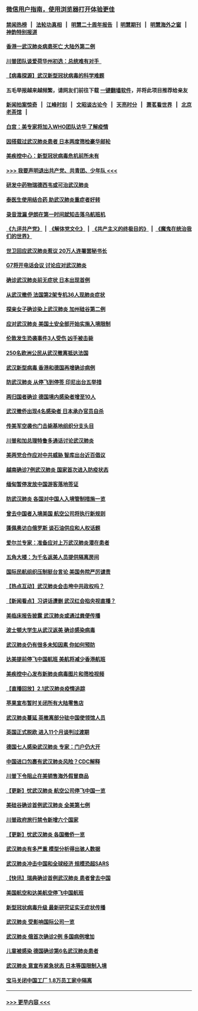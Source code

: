 ### [微信用户指南，使用浏览器打开体验更佳](https://github.com/gfw-breaker/banned-news1/blob/master/indexes/wechat-guide.md?t=0)
#### [禁闻热榜](热点新闻.md?t=0)  &nbsp;&nbsp;|&nbsp;&nbsp; [法轮功真相](https://github.com/gfw-breaker/truth/blob/master/README.md?t=0) &nbsp;&nbsp;|&nbsp;&nbsp; [明慧二十周年报告](https://github.com/gfw-breaker/mh-reports/blob/master/README.md?t=0) &nbsp;&nbsp;|&nbsp;&nbsp;[明慧期刊](https://github.com/gfw-breaker/mh-qikan) &nbsp;&nbsp;|&nbsp;&nbsp; [明慧海外之窗](https://github.com/gfw-breaker/mh-news/blob/master/README.md?t=0) &nbsp;&nbsp;|&nbsp;&nbsp; [神韵特别报道](https://github.com/gfw-breaker/mh-news/blob/master/shenyun.md?t=0)
#### [香港一武汉肺炎病患死亡 大陆外第二例](../pages/nsc418/n11843026.md?t=02041411) 
#### [川普团队谈爱荷华州初选：总统难有对手  ](../pages/nsc418/n11842867.md?t=02041411) 
#### [【病毒探源】武汉新型冠状病毒的科学难题](../pages/nsc418/n11842176.md?t=02041411) 
#### 五毛举报越来越频繁，请网友们前往下载 [一键翻墙软件](https://github.com/gfw-breaker/ssr-accounts)，并将此项目推荐给亲友
#### [新闻拍案惊奇](https://github.com/gfw-breaker/banned-news1/blob/master/pages/link4.md) &nbsp;&nbsp;|&nbsp;&nbsp; [江峰时刻](https://github.com/gfw-breaker/banned-news1/blob/master/pages/link4.md) &nbsp;&nbsp;|&nbsp;&nbsp; [文昭谈古论今](https://github.com/gfw-breaker/banned-news1/blob/master/pages/link4.md) &nbsp;&nbsp;|&nbsp;&nbsp; [天亮时分](https://github.com/gfw-breaker/banned-news1/blob/master/pages/link4.md) &nbsp;&nbsp;|&nbsp;&nbsp; [萧茗看世界](https://github.com/gfw-breaker/banned-news1/blob/master/pages/link4.md) &nbsp;&nbsp;|&nbsp;&nbsp; [北京老茶馆](https://github.com/gfw-breaker/banned-news1/blob/master/pages/link4.md) &nbsp;&nbsp;|&nbsp;&nbsp; 
#### [白宫：美专家将加入WHO团队访华 了解疫情](../pages/nsc418/n11842198.md?t=02041411) 
#### [因搭载过武汉肺炎患者 日本两度筛检豪华邮轮](../pages/nsc418/n11842447.md?t=02041411) 
#### [美疾控中心：新型冠状病毒危机前所未有](../pages/nsc418/n11842406.md?t=02041411) 
#### [>>> 我要声明退出共产党、共青团、少年队 <<<](https://github.com/begood0513/goodnews/blob/master/quit/letter.md) 
#### [研发中药物瑞德西韦或可治武汉肺炎](../pages/nsc418/n11842100.md?t=02041411) 
#### [泰医生使用结合药 助武汉肺炎重症者好转](../pages/nsc418/n11842096.md?t=02041411) 
#### [录音泄漏 伊朗在第一时间就知击落乌航班机](../pages/nsc418/n11842002.md?t=02041411) 
#### [《九评共产党》](https://github.com/begood0513/9ping.md/blob/master/README.md) &nbsp;|&nbsp; [《解体党文化》](../../../../jtdwh.md/blob/master/README.md)  &nbsp;|&nbsp; [《共产主义的终极目的》](../../../../gczydzjmd.md/blob/master/README.md) &nbsp;|&nbsp; [《魔鬼在统治我们的世界》](../../../../mgztzwmdsj.md/blob/master/README.md) 
#### [世卫回应武汉肺炎惹议 20万人连署罢秘书长](../pages/nsc418/n11841664.md?t=02041411) 
#### [G7将开电话会议 讨论应对武汉肺炎](../pages/nsc418/n11841658.md?t=02041411) 
#### [确诊武汉肺炎前无症状 日本出现首例](../pages/nsc418/n11841567.md?t=02041411) 
#### [从武汉撤侨 法国第2架专机36人现肺炎症状](../pages/nsc418/n11841382.md?t=02041411) 
#### [探亲女子确诊染上武汉肺炎 加州硅谷第二例](../pages/nsc418/n11839784.md?t=02041411) 
#### [应对武汉肺炎 美国土安全部开始实施入境限制](../pages/nsc418/n11839729.md?t=02041411) 
#### [伦敦发生恐袭事件3人受伤 凶手被击毙](../pages/nsc418/n11839442.md?t=02041411) 
#### [250名欧洲公民从武汉撤离抵达法国](../pages/nsc418/n11839438.md?t=02041411) 
#### [武汉新型病毒 香港和德国再增确诊病例](../pages/nsc418/n11839381.md?t=02041411) 
#### [防武汉肺炎 从停飞到停签 印尼出台五举措](../pages/nsc418/n11839282.md?t=02041411) 
#### [两归国者确诊 德国境内感染者增至10人](../pages/nsc418/n11839164.md?t=02041411) 
#### [武汉撤侨出现4名感染者 日本承办官员自杀](../pages/nsc418/n11839044.md?t=02041411) 
#### [传美军空袭也门击毙基地组织分支头目](../pages/nsc418/n11839210.md?t=02041411) 
#### [川普和加总理特鲁多通话讨论武汉肺炎](../pages/nsc418/n11839128.md?t=02041411) 
#### [美两党合作应对中共威胁 智库出台近百倡议](../pages/nsc418/n11838437.md?t=02041411) 
#### [越南确诊7例武汉肺炎 国家首次进入防疫状态](../pages/nsc418/n11838860.md?t=02041411) 
#### [缅甸暂停发放中国游客落地签证](../pages/nsc418/n11838730.md?t=02041411) 
#### [防武汉肺炎 各国对中国人入境管制措施一览](../pages/nsc418/n11838726.md?t=02041411) 
#### [曾去中国者入境美国 航空公司将执行新规则](../pages/nsc418/n11838375.md?t=02041411) 
#### [蓬佩奥访白俄罗斯 谈石油供应和人权话题](../pages/nsc418/n11838242.md?t=02041411) 
#### [爱尔兰专家：准备应对上万武汉肺炎潜在患者](../pages/nsc418/n11837978.md?t=02041411) 
#### [五角大楼：为千名返美人员提供隔离房间](../pages/nsc418/n11837831.md?t=02041411) 
#### [国际民航组织压制挺台言论 美国务院严厉谴责](../pages/nsc418/n11837791.md?t=02041411) 
#### [【热点互动】武汉肺炎会击垮中共政权吗？](../pages/nsc418/n11837779.md?t=02041411) 
#### [【新闻看点】习讲话遭删 武汉红会掐央视直播？](../pages/nsc418/n11837573.md?t=02041411) 
#### [美临床报告披露 武汉肺炎或通过粪便传播](../pages/nsc418/n11837626.md?t=02041411) 
#### [波士顿大学生从武汉返美 确诊感染病毒](../pages/nsc418/n11837580.md?t=02041411) 
#### [武汉肺炎仍有很多未知因素 你如何预防](../pages/nsc418/n11837666.md?t=02041411) 
#### [达美提前停飞中国航班 美航将减少香港航班](../pages/nsc418/n11837649.md?t=02041411) 
#### [美疾控中心发布新肺炎病毒图片和筛检视频](../pages/nsc418/n11837491.md?t=02041411) 
#### [【直播回放】2.1武汉肺炎疫情追踪](../pages/nsc418/n11837232.md?t=02041411) 
#### [苹果宣布暂时关闭所有大陆零售店](../pages/nsc418/n11837097.md?t=02041411) 
#### [武汉肺炎蔓延 英撤离部分驻中国使领馆人员](../pages/nsc418/n11837061.md?t=02041411) 
#### [英国正式脱欧 进入11个月谈判过渡期](../pages/nsc418/n11836911.md?t=02041411) 
#### [德国七人感染武汉肺炎 专家：门户仍大开](../pages/nsc418/n11836344.md?t=02041411) 
#### [中国进口包裹有武汉肺炎风险？CDC解释](../pages/nsc418/n11836321.md?t=02041411) 
#### [川普下令阻止在美销售海外假冒商品](../pages/nsc418/n11836261.md?t=02041411) 
#### [【更新】忧武汉肺炎 航空公司停飞中国一览](../pages/nsc418/n11835931.md?t=02041411) 
#### [美硅谷确诊首例武汉肺炎 全美第七例](../pages/nsc418/n11836093.md?t=02041411) 
#### [川普政府旅行禁令新增六个国家](../pages/nsc418/n11836083.md?t=02041411) 
#### [【更新】忧武汉肺炎 各国撤侨一览](../pages/nsc418/n11835673.md?t=02041411) 
#### [武汉肺炎有多严重 模型分析得出骇人数据](../pages/nsc418/n11835829.md?t=02041411) 
#### [武汉肺炎冲击中国和全球经济 规模恐超SARS](../pages/nsc418/n11835652.md?t=02041411) 
#### [【快讯】瑞典确诊首例武汉肺炎 患者曾去中国](../pages/nsc418/n11835675.md?t=02041411) 
#### [美国航空和达美航空停飞中国航班](../pages/nsc418/n11835567.md?t=02041411) 
#### [新型冠状病毒升级 最新研究证实无症状传播](../pages/nsc418/n11835589.md?t=02041411) 
#### [武汉肺炎 受影响国际公司一览](../pages/nsc418/n11835538.md?t=02041411) 
#### [武汉肺炎 俄首次确诊2例 多国病例增加](../pages/nsc418/n11835295.md?t=02041411) 
#### [儿童被感染 德国确诊第6名武汉肺炎患者](../pages/nsc418/n11835338.md?t=02041411) 
#### [武汉肺炎 意宣布紧急状态 日本等国限制入境](../pages/nsc418/n11835062.md?t=02041411) 
#### [宝马关闭中国工厂 1.8万员工家中隔离](../pages/nsc418/n11835128.md?t=02041411) 

----
#### [ >>> 更早内容 <<< ](../indexes/nsc418-earlier.md)
